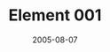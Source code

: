 ---
layout: message
category: message
series: "Elements"
title: "Element 001"
date: 2005-08-07
audio-description: "Elements&#58; Fundamental, essential and basic assumptions or principles of a subject or entity.   Remember squinting your eyes at that ugly multi-colored chart on the science room wall - The Periodic Table of Elements? Well, the elements are the basic buildi"
audio: "http://www.crossroads.net/audio/2005/2005_07_Elements/Elements_01_08-07-05_Element_1.mp3"
audio-title: "Element 001"
audio-duration: "37&#58;13"
---